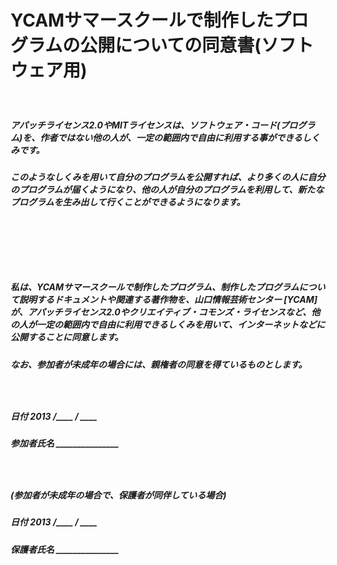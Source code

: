# YCAMサマースクールで制作したプログラムの公開についての同意書(ソフトウェア用)
　
##### アパッチライセンス2.0やMITライセンスは、ソフトウェア・コード(プログラム)を、作者ではない他の人が、一定の範囲内で自由に利用する事ができるしくみです。

##### このようなしくみを用いて自分のプログラムを公開すれば、より多くの人に自分のプログラムが届くようになり、他の人が自分のプログラムを利用して、新たなプログラムを生み出して行くことができるようになります。
　
----
　
　
##### 私は、YCAMサマースクールで制作したプログラム、制作したプログラムについて説明するドキュメントや関連する著作物を、山口情報芸術センター [YCAM]が、アパッチライセンス2.0やクリエイティブ・コモンズ・ライセンスなど、他の人が一定の範囲内で自由に利用できるしくみを用いて、インターネットなどに公開することに同意します。  
##### なお、参加者が未成年の場合には、親権者の同意を得ているものとします。
　
　
　
　
　
　
　
　　　
　　
　　
　
　
　

##### 日付 2013 /____ / ____

##### 参加者氏名 _______________
　　
##### (参加者が未成年の場合で、保護者が同伴している場合)
##### 日付 2013 /____ / ____

##### 保護者氏名 _______________
　
